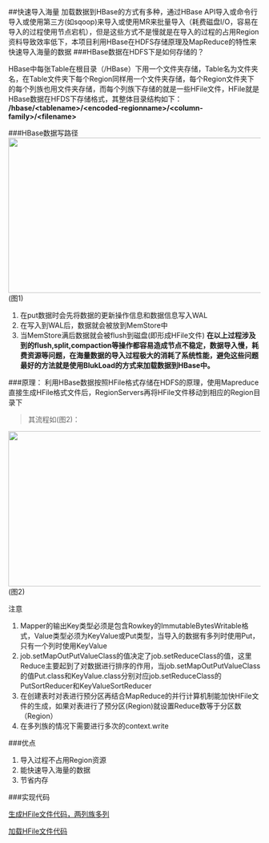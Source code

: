 ##快速导入海量
加载数据到HBase的方式有多种，通过HBase API导入或命令行导入或使用第三方(如sqoop)来导入或使用MR来批量导入（耗费磁盘I/O，容易在导入的过程使用节点宕机），但是这些方式不是慢就是在导入的过程的占用Region资料导致效率低下，本项目利用HBase在HDFS存储原理及MapReduce的特性来快速导入海量的数据
###HBase数据在HDFS下是如何存储的？

HBase中每张Table在根目录（/HBase）下用一个文件夹存储，Table名为文件夹名，在Table文件夹下每个Region同样用一个文件夹存储，每个Region文件夹下的每个列族也用文件夹存储，而每个列族下存储的就是一些HFile文件，HFile就是HBase数据在HFDS下存储格式，其整体目录结构如下：
**/hbase/\<tablename>/\<encoded-regionname>/\<column-family>/\<filename>**

###HBase数据写路径
<img src="https://github.com/MOBIN-F/TravelPriceComparison/blob/master/HBase_write_path.png" width="600" height="310"/>
(图1)  
1. 在put数据时会先将数据的更新操作信息和数据信息写入WAL
2. 在写入到WAL后，数据就会被放到MemStore中
3. 当MemStore满后数据就会被flush到磁盘(即形成HFile文件)
**在以上过程涉及到的flush,split,compaction等操作都容易造成节点不稳定，数据导入慢，耗费资源等问题，在海量数据的导入过程极大的消耗了系统性能，避免这些问题最好的方法就是使用BlukLoad的方式来加载数据到HBase中。**

###原理：
利用HBase数据按照HFile格式存储在HDFS的原理，使用Mapreduce直接生成HFile格式文件后，RegionServers再将HFile文件移动到相应的Region目录下
>其流程如(图2)：

<img src="https://github.com/MOBIN-F/TravelPriceComparison/blob/master/BlukLoad.png" width="600" height="310"/>
(图2)  

注意
1. Mapper的输出Key类型必须是包含Rowkey的ImmutableBytesWritable格式，Value类型必须为KeyValue或Put类型，当导入的数据有多列时使用Put，只有一个列时使用KeyValue
2. job.setMapOutPutValueClass的值决定了job.setReduceClass的值，这里Reduce主要起到了对数据进行排序的作用，当job.setMapOutPutValueClass的值Put.class和KeyValue.class分别对应job.setReduceClass的PutSortReducer和KeyValueSortReducer
3. 在创建表时对表进行预分区再结合MapReduce的并行计算机制能加快HFile文件的生成，如果对表进行了预分区(Region)就设置Reduce数等于分区数（Region）
4. 在多列族的情况下需要进行多次的context.write

###优点
1. 导入过程不占用Region资源
2. 能快速导入海量的数据
3. 节省内存

###实现代码

[生成HFile文件代码，两列族多列](https://github.com/MOBIN-F/TravelPriceComparison/blob/master/src/main/java/com/mobin/putDataToHBase/GenerateHFile.java)

[加载HFile文件代码](https://github.com/MOBIN-F/TravelPriceComparison/blob/master/src/main/java/com/mobin/putDataToHBase/LoadIncrementalHFileToHBase.java)